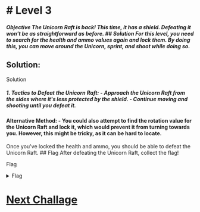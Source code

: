 # # Level 3

##### Objective The Unicorn Raft is back! This time, it has a shield. Defeating it won't be as straightforward as before. ## Solution For this level, you need to search for the health and ammo values again and lock them. By doing this, you can move around the Unicorn, sprint, and shoot while doing so.

## Solution:

Solution

##### 1. **Tactics to Defeat the Unicorn Raft:** - Approach the Unicorn Raft from the sides where it's less protected by the shield. - Continue moving and shooting until you defeat it.

#### Alternative Method: - You could also attempt to find the rotation value for the Unicorn Raft and lock it, which would prevent it from turning towards you. However, this might be tricky, as it can be hard to locate.

Once you've locked the health and ammo, you should be able to defeat the Unicorn Raft. ## Flag After defeating the Unicorn Raft, collect the flag!

Flag

<details>
<summary>Flag</summary>
GHCTF{the_best_defense_is_offense}
</details>

# [Next Challage](L4.MD)
